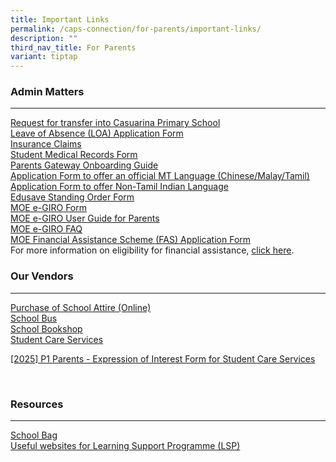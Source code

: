 ```yaml
---
title: Important Links
permalink: /caps-connection/for-parents/important-links/
description: ""
third_nav_title: For Parents
variant: tiptap
---
```

<h3>Admin Matters</h3>
<hr>
<p><a href="https://go.gov.sg/capswaitlist" rel="noopener noreferrer nofollow" target="_blank">Request for transfer into Casuarina Primary School</a>
<br><a href="https://go.gov.sg/capsloa" rel="noopener noreferrer nofollow" target="_blank">Leave of Absence (LOA) Application Form</a>
<br><a href="/files/Important%20Links/Product_Fact_Sheet__Year_2024_May__Revised.pdf" rel="noopener noreferrer nofollow" target="_blank">Insurance Claims</a>
<br><a href="https://go.gov.sg/capsstudentmedrec" rel="noopener noreferrer nofollow" target="_blank">Student Medical Records Form</a>
<br><a href="https://go.gov.sg/capspgguide2022" rel="noopener noreferrer nofollow" target="_blank">Parents Gateway Onboarding Guide</a>
<br><a href="/files/Form_1___MTL.pdf" rel="noopener noreferrer nofollow" target="_blank">Application Form to offer an official MT Language (Chinese/Malay/Tamil)</a> 
<br><a href="/files/Form_3___NTIL.pdf" rel="noopener noreferrer nofollow" target="_blank">Application Form to offer Non-Tamil Indian Language</a>
<br><a href="https://form.gov.sg/5be24a1bb3f842000fdc4e59" rel="noopener noreferrer nofollow" target="_blank">Edusave Standing Order Form</a>
<br><a href="https://go.gov.sg/capsmoegiro" rel="noopener noreferrer nofollow" target="_blank">MOE e-GIRO Form</a>
<br><a href="/files/Important%20Links/eGIRO_Application___User_Guide_for_parents.pdf" rel="noopener noreferrer nofollow" target="_blank">MOE e-GIRO User Guide for Parents</a>
<br><a href="/files/Important%20Links/Commonly_asked_Questions_on_GIRO___For_parents.pdf" rel="noopener noreferrer nofollow" target="_blank">MOE e-GIRO FAQ</a> 
<br><a href="https://go.gov.sg/moe-efas" rel="noopener noreferrer nofollow" target="_blank">MOE Financial Assistance Scheme (FAS) Application Form</a>
<br>For more information on eligibility for financial assistance, <a href="https://www.moe.gov.sg/financial-matters/financial-assistance" rel="noopener noreferrer nofollow" target="_blank">click here</a>.
<br>
</p>
<h3>Our Vendors</h3>
<hr>
<p><a href="https://www.myuniformshop.com.sg/" rel="noopener noreferrer nofollow" target="_blank">Purchase of School Attire (Online)</a>
<br><a href="https://casuarinapri.moe.edu.sg/caps-contacts/vendors/schoolbus/" rel="noopener noreferrer nofollow" target="_blank">School Bus </a>
<br><a href="https://www.casuarinapri.moe.edu.sg/caps-contacts/vendors/school-bookshop/" rel="noopener noreferrer nofollow" target="_blank">School Bookshop</a>
<br><a href="https://rafflesstudentcare.com/" rel="noopener noreferrer nofollow" target="_blank">Student Care Services</a>
</p>
<p><a href="http://www.rafflesstudentcare.com/Interest" rel="noopener nofollow" target="_blank">[2025] P1 Parents - Expression of Interest Form for Student Care Services</a>
</p>
<p>
<br>
</p>
<h3>Resources</h3>
<hr>
<p><a href="https://www.schoolbag.edu.sg/" rel="noopener noreferrer nofollow" target="_blank">School Bag</a>
<br><a href="https://docs.google.com/presentation/d/e/2PACX-1vR3BGx41jZr4Rvhf5mTlxcuA6jP8sUslkBnwAp6sQ2QmFISluU7ZiR75Em0futpQw/pub?start=false&amp;loop=false&amp;delayms=3000&amp;slide=id.p1" rel="noopener noreferrer nofollow" target="_blank">Useful websites for Learning Support Programme (LSP)</a>
<br>
</p>